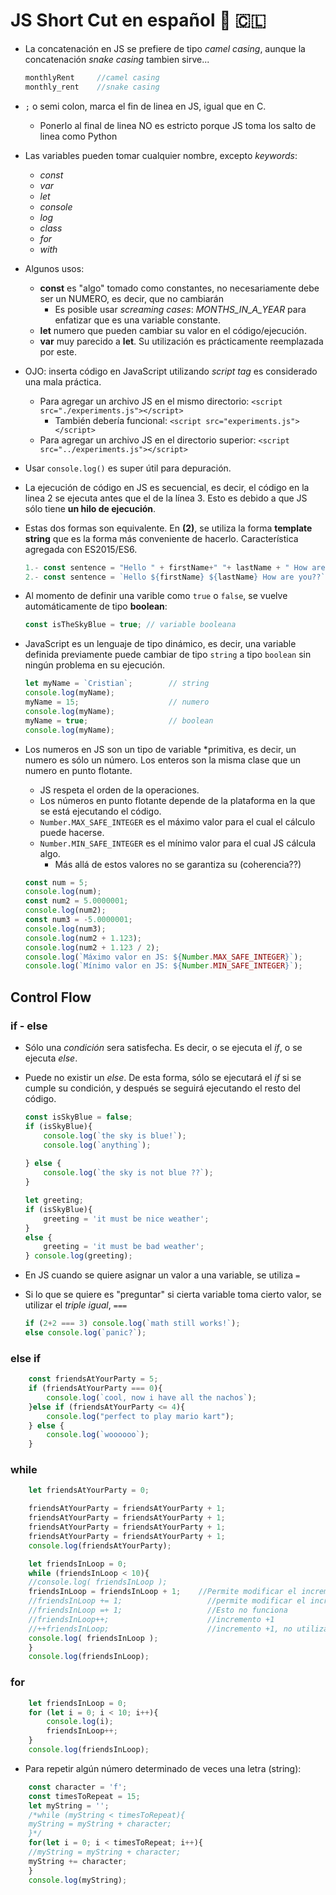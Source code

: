 
# JS Short Cut en español :cowboy_hat_face: :chile:
- La concatenación en JS se prefiere de tipo *camel casing*, aunque la concatenación *snake casing* tambien sirve...
    ``` javascript
    monthlyRent     //camel casing
    monthly_rent    //snake casing
    ```
- `;` o semi colon, marca el fin de linea en JS, igual que en C. 
    - Ponerlo al final de linea NO es estricto porque JS toma los salto de linea como Python
- Las variables pueden tomar cualquier nombre, excepto *keywords*:
    - *const*
    - *var*
    - *let*
    - *console*
    - *log*
    - *class*
    - *for*
    - *with*
- Algunos usos:
    - **const** es "algo" tomado como constantes, no necesariamente debe ser un NUMERO, es decir, que no cambiarán
        - Es posible usar *screaming cases*: *MONTHS_IN_A_YEAR* para enfatizar que es una
        variable constante.
    - **let** numero que pueden cambiar su valor en el código/ejecución.
    - **var** muy parecido a **let**. Su utilización es prácticamente reemplazada por este.
- OJO: inserta código en JavaScript utilizando *script tag* es considerado una mala práctica.
    - Para agregar un archivo JS en el mismo directorio: `<script src="./experiments.js"></script>`
        - También debería funcional: `<script src="experiments.js"></script>`
    - Para agregar un archivo JS en el directorio superior: `<script src="../experiments.js"></script>`

- Usar `console.log()` es super útil para depuración.
- La ejecución de código en JS es secuencial, es decir, el código en la linea 2 se ejecuta antes que el de la línea 3. Esto es debido a que JS sólo tiene **un hilo de ejecución**.
- Estas dos formas son equivalente. En **(2)**, se utiliza la forma **template string**
que es la forma más conveniente de hacerlo. Característica agregada con ES2015/ES6.
    ``` javascript
    1.- const sentence = "Hello " + firstName+" "+ lastName + " How are you??";
    2.- const sentence = `Hello ${firstName} ${lastName} How are you??`;                //template string format
    ```
- Al momento de definir una varible como `true` o `false`, se vuelve automáticamente
de tipo **boolean**:
    ``` javascript
    const isTheSkyBlue = true; // variable booleana
    ```
- JavaScript es un lenguaje de tipo dinámico, es decir, una variable definida previamente
puede cambiar de tipo `string` a tipo `boolean` sin ningún problema en su ejecución.
    ``` javascript
    let myName = `Cristian`;        // string
    console.log(myName);    
    myName = 15;                    // numero
    console.log(myName);
    myName = true;                  // boolean
    console.log(myName);
    ```
- Los numeros en JS son un tipo de variable *primitiva, es decir, un numero es sólo un número.
Los enteros son la misma clase que un numero en punto flotante.
    - JS respeta el orden de la operaciones.
    - Los números en punto flotante depende de la plataforma en la que se está ejecutando el código.
    - `Number.MAX_SAFE_INTEGER` es el máximo valor para el cual el cálculo puede hacerse.
    - `Number.MIN_SAFE_INTEGER` es el mínimo valor para el cual JS cálcula algo.
        - Más allá de estos valores no se garantiza su (coherencia??)
    ``` javascript
    const num = 5;
    console.log(num);
    const num2 = 5.0000001;
    console.log(num2);
    const num3 = -5.0000001;
    console.log(num3);
    console.log(num2 + 1.123);
    console.log(num2 + 1.123 / 2);
    console.log(`Máximo valor en JS: ${Number.MAX_SAFE_INTEGER}`);
    console.log(`Mínimo valor en JS: ${Number.MIN_SAFE_INTEGER}`);
    ```
## Control Flow
### **if - else**
- Sólo una *condición* sera satisfecha. Es decir, o se ejecuta el *if*, o se ejecuta *else*.
- Puede no existir un *else*. De esta forma, sólo se ejecutará el *if* si se cumple su condición, y después se seguirá ejecutando el resto del código.
    ``` javascript
    const isSkyBlue = false;
    if (isSkyBlue){
        console.log(`the sky is blue!`);
        console.log(`anything`);
        
    } else {
        console.log(`the sky is not blue ??`);
    }

    let greeting;
    if (isSkyBlue){
        greeting = 'it must be nice weather';
    } 
    else {
        greeting = 'it must be bad weather';
    } console.log(greeting);
    ```

- En JS cuando se quiere asignar un valor a una variable, se utiliza `=`
- Si lo que se quiere es "preguntar" si cierta variable toma cierto valor, se
utilizar el *triple igual*, `===`
    ``` javascript
    if (2+2 === 3) console.log(`math still works!`);
    else console.log(`panic?`);
    ```
### **else if**

``` javascript
    const friendsAtYourParty = 5;
    if (friendsAtYourParty === 0){
        console.log(`cool, now i have all the nachos`);
    }else if (friendsAtYourParty <= 4){
        console.log("perfect to play mario kart");
    } else {
        console.log(`woooooo`);
    }
```

### **while**

``` javascript
    let friendsAtYourParty = 0;

    friendsAtYourParty = friendsAtYourParty + 1;
    friendsAtYourParty = friendsAtYourParty + 1;
    friendsAtYourParty = friendsAtYourParty + 1;
    friendsAtYourParty = friendsAtYourParty + 1;
    console.log(friendsAtYourParty);

    let friendsInLoop = 0;
    while (friendsInLoop < 10){
    //console.log( friendsInLoop );
    friendsInLoop = friendsInLoop + 1;    //Permite modificar el incremento
    //friendsInLoop += 1;                   //permite modificar el incremento
    //friendsInLoop =+ 1;                   //Esto no funciona
    //friendsInLoop++;                      //incremento +1
    //++friendsInLoop;                      //incremento +1, no utilizado
    console.log( friendsInLoop );
    }
    console.log(friendsInLoop);
```

### **for**

``` javascript 
    let friendsInLoop = 0;
    for (let i = 0; i < 10; i++){
        console.log(i);
        friendsInLoop++;
    }
    console.log(friendsInLoop);
```
- Para repetir algún número determinado de veces una letra (string):
``` javascript 
    const character = 'f';
    const timesToRepeat = 15;
    let myString = '';
    /*while (myString < timesToRepeat){
    myString = myString + character;
    }*/
    for(let i = 0; i < timesToRepeat; i++){
    //myString = myString + character;
    myString += character;
    }
    console.log(myString);
```
